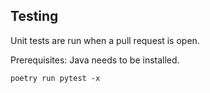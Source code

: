 ## Testing

Unit tests are run when a pull request is open.

Prerequisites: Java needs to be installed.

```
poetry run pytest -x
``` 
